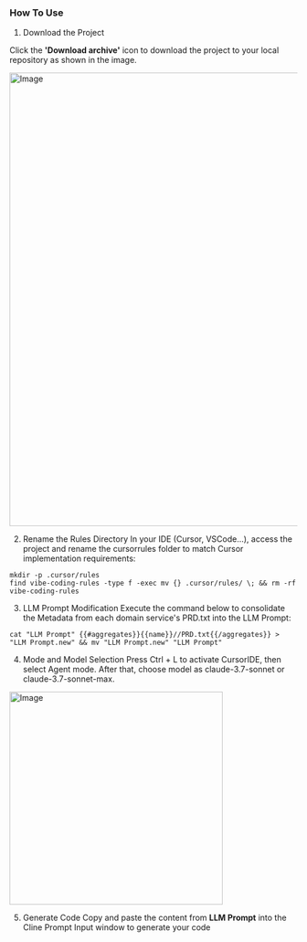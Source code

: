 ### How To Use

1. Download the Project

Click the **'Download archive'** icon to download the project to your local repository as shown in the image.

<img width="794" alt="Image" src="https://github.com/user-attachments/assets/042bfe89-0305-4330-9709-aeaf12b12002" />

2. Rename the Rules Directory
In your IDE (Cursor, VSCode...), access the project and rename the cursorrules folder to match Cursor implementation requirements:

```
mkdir -p .cursor/rules
find vibe-coding-rules -type f -exec mv {} .cursor/rules/ \; && rm -rf vibe-coding-rules
```

3. LLM Prompt Modification
Execute the command below to consolidate the Metadata from each domain service's PRD.txt into the LLM Prompt:
```
cat "LLM Prompt" {{#aggregates}}{{name}}//PRD.txt{{/aggregates}} > "LLM Prompt.new" && mv "LLM Prompt.new" "LLM Prompt"
```

4. Mode and Model Selection 
Press Ctrl + L to activate CursorIDE, then select Agent mode. After that, choose model as claude-3.7-sonnet or claude-3.7-sonnet-max.

<img width="373" alt="Image" src="https://github.com/user-attachments/assets/afe44a5e-458e-4afd-99dc-e44e92953bc1" />

5. Generate Code
Copy and paste the content from **LLM Prompt** into the Cline Prompt Input window to generate your code
